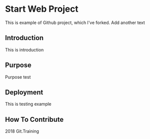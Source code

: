 # Start Web Project

This is example of Github project, which I've forked.
Add another text



## Introduction

This is introduction

## Purpose

Purpose test

## Deployment

This is testing example


## How To Contribute

2018 Git.Training